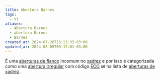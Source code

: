 ```yaml
---
title: Abertura Barnes
tags:
  - v1
aliases:
  - Abertura Barnes
  - abertura Barnes
  - Barnes
created_at: 2024-07-26T13:21:33-03:00
updated_at: 2024-08-05T09:17:01-03:00
---
```


É uma [aberturas de flanco](../../../rascunhos/2024/07/2024-07-06-Aberturas_de_flanco.md) incomum no [xadrez](../../../sementes/2024/07/2024-07-06-Xadrez.md) e por isso é categorizada como uma [abertura irregular](../../../sementes/2024/07/2024-07-06-Aberturas_irregulares.md) com código [ECO](../../../sementes/2024/07/2024-07-07-Encyclopaedia_of_Chess_Openings.md) `A0` na lista de [aberturas de xadrez](../../../rascunhos/2024/07/2024-07-06-Aberturas_de_xadrez.md).